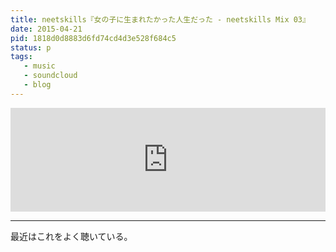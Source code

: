 ```yaml
---
title: neetskills『女の子に生まれたかった人生だった - neetskills Mix 03』
date: 2015-04-21
pid: 1818d0d8883d6fd74cd4d3e528f684c5
status: p
tags:
   - music
   - soundcloud
   - blog
---
```


<iframe width="100%" height="166" scrolling="no" frameborder="no" src="https://w.soundcloud.com/player/?url=https%3A//api.soundcloud.com/tracks/188267589&amp;color=ff5500&amp;auto_play=false&amp;hide_related=false&amp;show_comments=true&amp;show_user=true&amp;show_reposts=false"></iframe>

----

最近はこれをよく聴いている。

